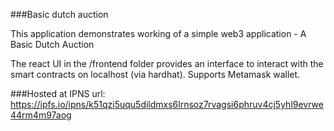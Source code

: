 ###Basic dutch auction

This application demonstrates working of a simple web3 application - A Basic Dutch Auction

The react UI in the /frontend folder provides an interface to interact with the smart contracts on localhost (via hardhat). Supports Metamask wallet.

###Hosted at IPNS url:
https://ipfs.io/ipns/k51qzi5uqu5dildmxs6lrnsoz7rvagsi6phruv4cj5yhl9evrwe44rm4m97aog
